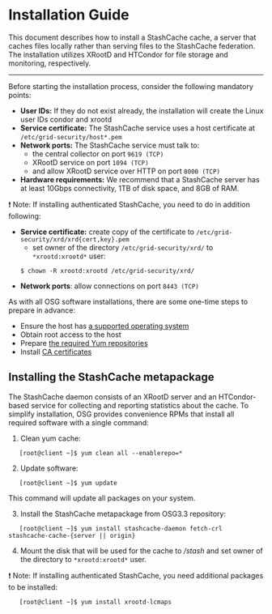 # Installation Guide

This document describes how to install a StashCache cache, a server that caches files locally rather than serving files to the StashCache federation. The installation utilizes XRootD and HTCondor for file storage and monitoring, respectively.

---

Before starting the installation process, consider the following mandatory points:

* __User IDs:__ If they do not exist already, the installation will create the Linux user IDs condor and xrootd
* __Service certificate:__ The StashCache service uses a host certificate at `/etc/grid-security/host*.pem`
* __Network ports:__ The StashCache service must talk to:
   * the central collector on port `9619 (TCP)` 
   * XRootD service on port `1094 (TCP)`
   * and allow XRootD service over HTTP on port `8000 (TCP)`
* __Hardware requirements:__ We recommend that a StashCache server has at least 10Gbps connectivity, 1TB of disk space, and 8GB of RAM. 

:heavy_exclamation_mark: Note:
If installing authenticated StashCache, you need to do in addition following:
* __Service certificate:__ create copy of the certificate to `/etc/grid-security/xrd/xrd{cert,key}.pem`
   * set owner of the directory `/etc/grid-security/xrd/` to `*xrootd:xrootd*` user:
   ```
   $ chown -R xrootd:xrootd /etc/grid-security/xrd/
   ```
* __Network ports__: allow connections on port `8443 (TCP)` 

As with all OSG software installations, there are some one-time steps to prepare in advance:

* Ensure the host has [a supported operating system](https://twiki.grid.iu.edu/bin/view/Documentation/Release3/SupportedOperatingSystems)
* Obtain root access to the host
* Prepare [the required Yum repositories](https://twiki.grid.iu.edu/bin/view/Documentation/Release3/YumRepositories)
* Install [CA certificates](https://twiki.grid.iu.edu/bin/view/Documentation/Release3/InstallCertAuth)

## Installing the StashCache metapackage

The StashCache daemon consists of an XRootD server and an HTCondor-based service for collecting and reporting statistics about the cache. To simplify installation, OSG provides convenience RPMs that install all required software with a single command:

1. Clean yum cache:
```
   [root@client ~]$ yum clean all --enablerepo=*
```

2. Update software:
```
   [root@client ~]$ yum update
```
   This command will update all packages on your system.

3. Install the StashCache metapackage from OSG3.3 repository:
```
   [root@client ~]$ yum install stashcache-daemon fetch-crl stashcache-cache-{server || origin}
```

4. Mount the disk that will be used for the cache to */stash* and set owner of the directory to `*xrootd:xrootd*` user.

:heavy_exclamation_mark: Note:
If installing authenticated StashCache, you need additional packages to be installed:
```
   [root@client ~]$ yum install xrootd-lcmaps
```
